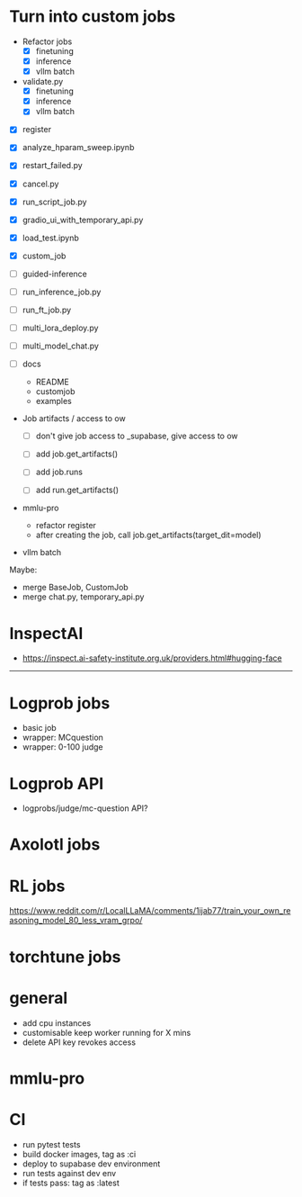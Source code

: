 # Turn into custom jobs

- Refactor jobs
    - [x] finetuning
    - [x] inference
    - [x] vllm batch
- validate.py
    - [x] finetuning
    - [x] inference
    - [x] vllm batch
- [x] register

- [x] analyze_hparam_sweep.ipynb
- [x] restart_failed.py
- [x] cancel.py

- [x] run_script_job.py

- [x] gradio_ui_with_temporary_api.py
- [x] load_test.ipynb

- [x] custom_job
- [ ] guided-inference

- [ ] run_inference_job.py

- [ ] run_ft_job.py

- [ ] multi_lora_deploy.py
- [ ] multi_model_chat.py



- [ ] docs
    - README
    - customjob
    - examples

- Job artifacts / access to ow
    - [ ] don't give job access to _supabase, give access to ow
    - [ ] add job.get_artifacts()
    - [ ] add job.runs
    - [ ] add run.get_artifacts()


- mmlu-pro
    - refactor register
    - after creating the job, call job.get_artifacts(target_dit=model)

- vllm batch

Maybe:
- merge BaseJob, CustomJob
- merge chat.py, temporary_api.py


# InspectAI
- https://inspect.ai-safety-institute.org.uk/providers.html#hugging-face

----------------------------------------------------------------------------------

# Logprob jobs
- basic job
- wrapper: MCquestion
- wrapper: 0-100 judge

# Logprob API
- logprobs/judge/mc-question API?


# Axolotl jobs

# RL jobs
https://www.reddit.com/r/LocalLLaMA/comments/1ijab77/train_your_own_reasoning_model_80_less_vram_grpo/

# torchtune jobs


# general
- add cpu instances
- customisable keep worker running for X mins
- delete API key revokes access


# mmlu-pro


# CI
- run pytest tests
- build docker images, tag as :ci
- deploy to supabase dev environment
- run tests against dev env
- if tests pass: tag as :latest


